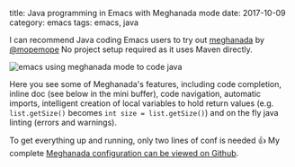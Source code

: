 title: Java programming in Emacs with Meghanada mode
date: 2017-10-09
category: emacs
tags: emacs, java

I can recommend Java coding Emacs users to try out
[meghanada](https://github.com/mopemope/meghanada-emacs) by
[@mopemope](http://twitter.com/mopemope) No project setup required as
it uses Maven directly.

<img 
  src="/graphics/2017/emacs-meghanada.gif"
  alt="emacs using meghanada mode to code java"
  class="centered"
/>  

Here you see some of Meghanada's features, including code completion,
inline doc (see below in the mini buffer), code navigation, automatic
imports, intelligent creation of local variables to hold return values
(e.g. `list.getSize()` becomes `int size = list.getSize()`) and on the
fly java linting (errors and warnings).

To get everything up and running, only two lines of conf is needed 👍
My complete [Meghanada configuration can be viewed on
Github](https://github.com/skybert/my-little-friends/blob/master/emacs/.emacs.d/tkj-java-meghanada.el).
